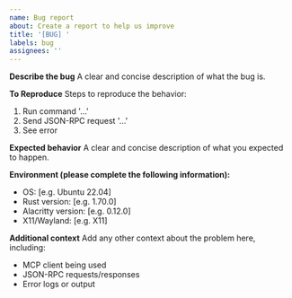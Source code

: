 ```yaml
---
name: Bug report
about: Create a report to help us improve
title: '[BUG] '
labels: bug
assignees: ''
---
```


**Describe the bug**
A clear and concise description of what the bug is.

**To Reproduce**
Steps to reproduce the behavior:
1. Run command '...'
2. Send JSON-RPC request '...'
3. See error

**Expected behavior**
A clear and concise description of what you expected to happen.

**Environment (please complete the following information):**
- OS: [e.g. Ubuntu 22.04]
- Rust version: [e.g. 1.70.0]
- Alacritty version: [e.g. 0.12.0]
- X11/Wayland: [e.g. X11]

**Additional context**
Add any other context about the problem here, including:
- MCP client being used
- JSON-RPC requests/responses
- Error logs or output